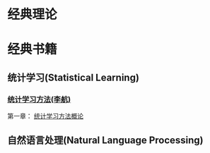 # 经典理论 
# 经典书籍
## 统计学习(Statistical Learning)
### [统计学习方法(李航)]()
第一章： [统计学习方法概论](统计学习方法(李航)第一章归纳总结.pdf)

## 自然语言处理(Natural Language Processing)
